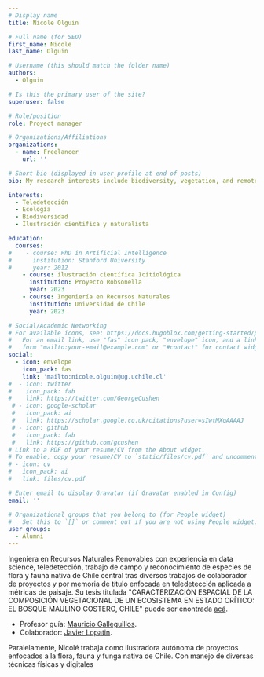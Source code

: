 ```yaml
---
# Display name
title: Nicole Olguin

# Full name (for SEO)
first_name: Nicole
last_name: Olguin

# Username (this should match the folder name)
authors:
  - Olguin

# Is this the primary user of the site?
superuser: false

# Role/position
role: Proyect manager

# Organizations/Affiliations
organizations:
  - name: Freelancer
    url: ''

# Short bio (displayed in user profile at end of posts)
bio: My research interests include biodiversity, vegetation, and remote sensing

interests:
  - Teledetección
  - Ecología
  - Biodiversidad 
  - Ilustración cientifica y naturalista

education:
  courses:
#    - course: PhD in Artificial Intelligence
#      institution: Stanford University
#      year: 2012
    - course: ilustración científica Icitiológica
      institution: Proyecto Robsonella
      year: 2023
    - course: Ingeniería en Recursos Naturales
      institution: Universidad de Chile
      year: 2023

# Social/Academic Networking
# For available icons, see: https://docs.hugoblox.com/getting-started/page-builder/#icons
#   For an email link, use "fas" icon pack, "envelope" icon, and a link in the
#   form "mailto:your-email@example.com" or "#contact" for contact widget.
social:
  - icon: envelope
    icon_pack: fas
    link: 'mailto:nicole.olguin@ug.uchile.cl'
#  - icon: twitter
#    icon_pack: fab
#    link: https://twitter.com/GeorgeCushen
 # - icon: google-scholar
 #   icon_pack: ai
 #   link: https://scholar.google.co.uk/citations?user=sIwtMXoAAAAJ
 # - icon: github
 #   icon_pack: fab
 #   link: https://github.com/gcushen
# Link to a PDF of your resume/CV from the About widget.
# To enable, copy your resume/CV to `static/files/cv.pdf` and uncomment the lines below.
# - icon: cv
#   icon_pack: ai
#   link: files/cv.pdf

# Enter email to display Gravatar (if Gravatar enabled in Config)
email: ''

# Organizational groups that you belong to (for People widget)
#   Set this to `[]` or comment out if you are not using People widget.
user_groups:
  - Alumni
---
```


Ingeniera en Recursos Naturales Renovables con experiencia en data science, teledetección, trabajo de campo y reconocimiento de especies de flora y fauna nativa de Chile central tras diversos trabajos de colaborador de proyectos y por memoria de título enfocada en teledetección aplicada a métricas de paisaje. 
Su tesis titulada "CARACTERIZACIÓN ESPACIAL DE LA COMPOSICIÓN VEGETACIONAL DE UN ECOSISTEMA EN ESTADO CRÍTICO: EL BOSQUE MAULINO COSTERO, CHILE" puede ser enontrada [acá](https://drive.google.com/file/d/1isBB1Ruza3busCZW45jLLCP7j4O7uQEI/view?usp=drive_link). 

- Profesor guía: [Mauricio Galleguillos](https://www.javierlopatin.com/author/mauricio-galleguillos/).
- Colaborador: [Javier Lopatin](https://www.javierlopatin.com/author/javier-lopatin/).

Paralelamente, Nicolé trabaja como ilustradora autónoma de proyectos enfocados a la flora, fauna y funga nativa de Chile. Con manejo de diversas técnicas físicas y digitales
